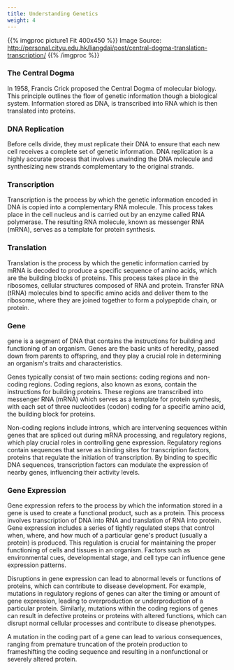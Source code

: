 ```yaml
---
title: Understanding Genetics
weight: 4
---
```


{{% imgproc picture1 Fit 400x450 %}}
Image Source: http://personal.cityu.edu.hk/liangdai/post/central-dogma-translation-transcription/
{{% /imgproc %}}

### The Central Dogma
In 1958, Francis Crick proposed the Central Dogma of molecular biology. This principle outlines the flow of genetic information though a biological system. Information stored as DNA, is transcribed into RNA which is then translated into proteins.

### DNA Replication
Before cells divide, they must replicate their DNA to ensure that each new cell receives a complete set of genetic information. DNA replication is a highly accurate process that involves unwinding the DNA molecule and synthesizing new strands complementary to the original strands.

### Transcription
Transcription is the process by which the genetic information encoded in DNA is copied into a complementary RNA molecule. This process takes place in the cell nucleus and is carried out by an enzyme called RNA polymerase. The resulting RNA molecule, known as messenger RNA (mRNA), serves as a template for protein synthesis.

### Translation
Translation is the process by which the genetic information carried by mRNA is decoded to produce a specific sequence of amino acids, which are the building blocks of proteins. This process takes place in the ribosomes, cellular structures composed of RNA and protein. Transfer RNA (tRNA) molecules bind to specific amino acids and deliver them to the ribosome, where they are joined together to form a polypeptide chain, or protein.

### Gene
gene is a segment of DNA that contains the instructions for building and functioning of an organism. Genes are the basic units of heredity, passed down from parents to offspring, and they play a crucial role in determining an organism's traits and characteristics.

Genes typically consist of two main sections: coding regions and non-coding regions. 
Coding regions, also known as exons, contain the instructions for building proteins. These regions are transcribed into messenger RNA (mRNA) which serves as a template for protein synthesis, with each set of three nucleotides (codon) coding for a specific amino acid, the building block for proteins.

Non-coding regions include introns, which are intervening sequences within genes that are spliced out during mRNA processing, and regulatory regions, which play crucial roles in controlling gene expression. Regulatory regions contain sequences that serve as binding sites for transcription factors, proteins that regulate the initiation of transcription. By binding to specific DNA sequences, transcription factors can modulate the expression of nearby genes, influencing their activity levels.

### Gene Expression
Gene expression refers to the process by which the information stored in a gene is used to create a functional product, such as a protein. This process involves transcription of DNA into RNA and translation of RNA into protein. Gene expression includes a series of tightly regulated steps that control when, where, and how much of a particular gene's product (usually a protein) is produced. This regulation is crucial for maintaining the proper functioning of cells and tissues in an organism. Factors such as environmental cues, developmental stage, and cell type can influence gene expression patterns.

Disruptions in gene expression can lead to abnormal levels or functions of proteins, which can contribute to disease development. For example, mutations in regulatory regions of genes can alter the timing or amount of gene expression, leading to overproduction or underproduction of a particular protein. Similarly, mutations within the coding regions of genes can result in defective proteins or proteins with altered functions, which can disrupt normal cellular processes and contribute to disease phenotypes.

A mutation in the coding part of a gene can lead to various consequences, ranging from premature truncation of the protein production to frameshifting the coding sequence and resulting in a nonfunctional or severely altered protein.
